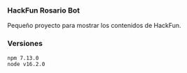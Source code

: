 ### HackFun Rosario Bot

Pequeño proyecto para mostrar los contenidos de HackFun.

### Versiones 

```
npm 7.13.0
node v16.2.0
```